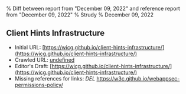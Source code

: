 % Diff between report from "December 09, 2022" and reference report from "December 09, 2022"
% Strudy
% December 09, 2022

## Client Hints Infrastructure

- Initial URL: [https://wicg.github.io/client-hints-infrastructure/](https://wicg.github.io/client-hints-infrastructure/)
- Crawled URL: [undefined](undefined)
- Editor's Draft: [https://wicg.github.io/client-hints-infrastructure/](https://wicg.github.io/client-hints-infrastructure/)
- Missing references for links: *DEL* https://w3c.github.io/webappsec-permissions-policy/



